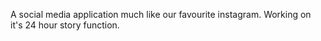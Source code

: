 A social media application much like our favourite instagram. Working on it's 24 hour story function.
